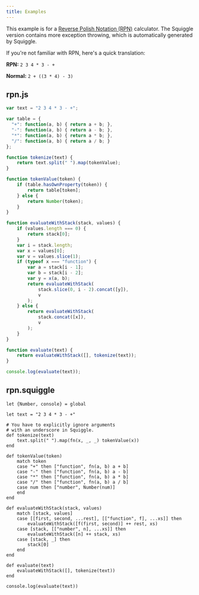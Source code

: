 ```yaml
---
title: Examples
---
```


This example is for a [Reverse Polish Notation (RPN)][rpn] calculator. The Squiggle version contains more exception throwing, which is automatically generated by Squiggle.

If you're not familiar with RPN, here's a quick translation:

**RPN:** `2 3 4 * 3 - +`

**Normal:** `2 + ((3 * 4) - 3)`

## rpn.js

```javascript
var text = "2 3 4 * 3 - +";

var table = {
  "+": function(a, b) { return a + b; },
  "-": function(a, b) { return a - b; },
  "*": function(a, b) { return a * b; },
  "/": function(a, b) { return a / b; }
};

function tokenize(text) {
    return text.split(" ").map(tokenValue);
}

function tokenValue(token) {
    if (table.hasOwnProperty(token)) {
        return table[token];
    } else {
        return Number(token);
    }
}

function evaluateWithStack(stack, values) {
    if (values.length === 0) {
        return stack[0];
    }
    var i = stack.length;
    var x = values[0];
    var v = values.slice(1);
    if (typeof x === "function") {
        var a = stack[i - 1];
        var b = stack[i - 2];
        var y = x(a, b);
        return evaluateWithStack(
            stack.slice(0, i - 2).concat([y]),
            v
        );
    } else {
        return evaluateWithStack(
            stack.concat([x]),
            v
        );
    }
}

function evaluate(text) {
    return evaluateWithStack([], tokenize(text));
}

console.log(evaluate(text));
```

## rpn.squiggle

```squiggle
let {Number, console} = global

let text = "2 3 4 * 3 - +"

# You have to explicitly ignore arguments
# with an underscore in Squiggle.
def tokenize(text)
    text.split(" ").map(fn(x, _, _) tokenValue(x))
end

def tokenValue(token)
    match token
    case "+" then ["function", fn(a, b) a + b]
    case "-" then ["function", fn(a, b) a - b]
    case "*" then ["function", fn(a, b) a * b]
    case "/" then ["function", fn(a, b) a / b]
    case num then ["number", Number(num)]
    end
end

def evaluateWithStack(stack, values)
    match [stack, values]
    case [[first, second, ...rest], [["function", f], ...xs]] then
        evaluateWithStack([f(first, second)] ++ rest, xs)
    case [stack, [["number", n], ...xs]] then
        evaluateWithStack([n] ++ stack, xs)
    case [stack, _] then
        stack[0]
    end
end

def evaluate(text)
    evaluateWithStack([], tokenize(text))
end

console.log(evaluate(text))
```

[rpn]: https://en.wikipedia.org/wiki/Reverse_Polish_notation
